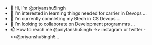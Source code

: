 - 👋 Hi, I’m @priyanshu5ingh
- 👀 I’m interested in learning things needed for carrier in Devops ...
- 🌱 I’m currently comnleting my Btech in CS Devops ...
- 💞️ I’m looking to collaborate on Development programmrs ...
- 📫 How to reach me @priytanshu5ingh ->> instagram or twitter ->>@priyanshu5ingh5...

<!---
priyanshu5ingh/priyanshu5ingh is a ✨ special ✨ repository because its `README.md` (this file) appears on your GitHub profile.
You can click the Preview link to take a look at your changes.
--->
